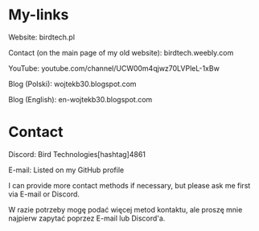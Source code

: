 # My-links
Website: birdtech.pl

Contact (on the main page of my old website): birdtech.weebly.com

YouTube: youtube.com/channel/UCW00m4qjwz70LVPleL-1xBw

Blog (Polski): wojtekb30.blogspot.com

Blog (English): en-wojtekb30.blogspot.com

# Contact

Discord: Bird Technologies[hashtag]4861

E-mail: Listed on my GitHub profile

I can provide more contact methods if necessary, but please ask me first via E-mail or Discord.

W razie potrzeby mogę podać więcej metod kontaktu, ale proszę mnie najpierw zapytać poprzez E-mail lub Discord'a.
